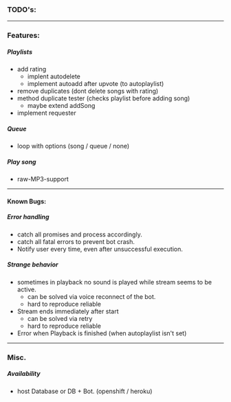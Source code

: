 ### **TODO's:** ###

---

### Features: ###

##### Playlists #####
- add rating
	- implent autodelete
	- implement autoadd after upvote (to autoplaylist)
- remove duplicates (dont delete songs with rating)
- method duplicate tester (checks playlist before adding song)
	- maybe extend addSong
- implement requester

##### Queue ##### 
- loop with options (song / queue / none)

##### Play song ##### 
- raw-MP3-support

---

#### Known Bugs: #### 

##### Error handling ##### 
- catch all promises and process accordingly. 
- catch all fatal errors to prevent bot crash.
- Notify user every time, even after unsuccessful execution.

##### Strange behavior ##### 
- sometimes in playback no sound is played while stream seems to be active.
	- can be solved via voice reconnect of the bot.
	- hard to reproduce reliable
- Stream ends immediately after start
	- can be solved via retry
	- hard to reproduce reliable
- Error when Playback is finished (when autoplaylist isn't set)

---

### Misc. ###

##### Availability ##### 
- host Database or DB + Bot. (openshift / heroku)